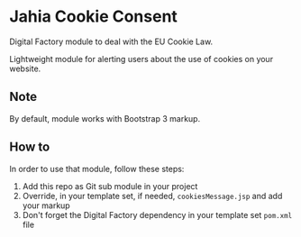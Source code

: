 # Jahia Cookie Consent

Digital Factory module to deal with the EU Cookie Law.

Lightweight module for alerting users about the use of cookies on your website.

## Note

By default, module works with Bootstrap 3 markup.

## How to

In order to use that module, follow these steps:

1. Add this repo as Git sub module in your project
2. Override, in your template set, if needed, `cookiesMessage.jsp` and add your markup
3. Don't forget the Digital Factory dependency in your template set `pom.xml` file
